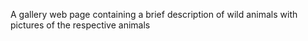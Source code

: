 A gallery web page containing a brief description of wild animals with pictures of the respective animals
